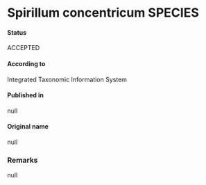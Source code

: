 # Spirillum concentricum SPECIES

#### Status
ACCEPTED

#### According to
Integrated Taxonomic Information System

#### Published in
null

#### Original name
null

### Remarks
null